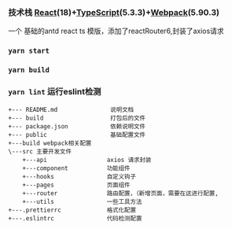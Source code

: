 ### 技术栈 [React](https://react.docschina.org/)(18)+[TypeScript](https://www.typescriptlang.org/zh/)(5.3.3)+[Webpack](https://webpack.docschina.org/)(5.90.3)

一个 基础的antd react ts 模版，添加了reactRouter6,封装了axios请求

### `yarn start`

### `yarn build`

### `yarn lint` 运行eslint检测

````text
+--- README.md               说明文档
+--- build                   打包后的文件
+--- package.json            依赖说明文件
+--- public                  基础配置文件
+---build webpack相关配置
\---src 主要开发文件
    +---api                 axios 请求封装
    +---component           功能组件
    +---hooks               自定义钩子
    +---pages               页面组件
    +---router              路由配置，（新增页面，需要在这进行配置,
    +---utils               一些工具方法
+---.prettierrc             格式化配置
+---.eslintrc               代码检测配置
````
